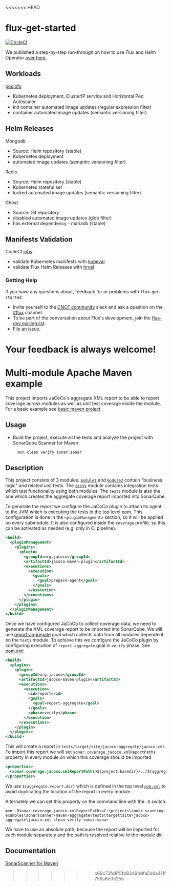 <<<<<<< HEAD
# flux-get-started

[![CircleCI](https://circleci.com/gh/fluxcd/flux-get-started.svg?style=svg)](https://circleci.com/gh/fluxcd/flux-get-started)

We published a step-by-step run-through on how to use Flux and Helm Operator [over
here](https://github.com/fluxcd/flux/blob/master/docs/tutorials/get-started-helm.md).

## Workloads

[podinfo](https://github.com/stefanprodan/podinfo)
* Kubernetes deployment, ClusterIP service and Horizontal Pod Autoscaler
* init container automated image updates (regular expression filter)
* container automated image updates (semantic versioning filter)

## Helm Releases

Mongodb
* Source: Helm repository (stable)
* Kubernetes deployment
* automated image updates (semantic versioning filter)

Redis
* Source: Helm repository (stable)
* Kubernetes stateful set 
* locked automated image updates (semantic versioning filter)

Ghost
* Source: Git repository
* disabled automated image updates (glob filter)
* has external dependency - mariadb (stable)

## Manifests Validation

CircleCI [jobs](./.circleci/config.yml):
* validate Kubernetes manifests with [kubeval](https://github.com/instrumenta/kubeval)
* validate Flux Helm Releases with [hrval](https://github.com/stefanprodan/hrval-action)

### <a name="help"></a>Getting Help

If you have any questions about, feedback for or problems with `flux-get-started`:


- Invite yourself to the <a href="https://slack.cncf.io" target="_blank">CNCF community</a>
  slack and ask a question on the [#flux](https://cloud-native.slack.com/messages/flux/)
  channel.
- To be part of the conversation about Flux's development, join the
  [flux-dev mailing list](https://lists.cncf.io/g/cncf-flux-dev).
- [File an issue.](https://github.com/fluxcd/flux/issues/new)

Your feedback is always welcome!
=======
# Multi-module Apache Maven example

This project imports JaCoCo's aggregate XML report to be able to report coverage across modules as well as unit
test coverage inside the module. For a basic example see [basic maven project](../maven-basic/README.md).

## Usage

* Build the project, execute all the tests and analyze the project with SonarQube Scanner for Maven:

        mvn clean verify sonar:sonar

## Description

This project consists of 3 modules. [`module1`](module1/pom.xml) and [`module2`](module2/pom.xml) contain "business logic" and 
related unit tests. The [`tests`](tests/pom.xml) module contains integration tests which test functionality using both modules. 
The `tests` module is also the one which creates the aggregate coverage report imported into SonarQube.

To generate the report we configure the JaCoCo plugin to attach its agent to the JVM which is executing the tests in the top 
level [pom](pom.xml). This configuration is done in the `<pluginManagment>` section, so it will be applied on every submodule.
It is also configured inside the `coverage` profile, so this can be activated as needed (e.g. only in CI pipeline).

```xml
<build>
  <pluginManagement>
    <plugins>
      <plugin>
        <groupId>org.jacoco</groupId>
        <artifactId>jacoco-maven-plugin</artifactId>
        <executions>
          <execution>
            <goals>
              <goal>prepare-agent</goal>
            </goals>
          </execution>
        </executions>
      </plugin>
    </plugins>
  </pluginManagement>
</build>
```  

Once we have configured JaCoCo to collect coverage data, we need to generate the XML coverage report to be imported into 
SonarQube. We will use [report-aggregate](https://www.jacoco.org/jacoco/trunk/doc/report-aggregate-mojo.html) goal which 
collects data from all modules dependent on the `tests` module. To achieve this we configure the JaCoCo plugin by configuring execution 
 of `report-aggregate` goal in `verify` phase. See [pom.xml](tests/pom.xml) 

```xml
<build>
  <plugins>
    <plugin>
      <groupId>org.jacoco</groupId>
      <artifactId>jacoco-maven-plugin</artifactId>
      <executions>
        <execution>
          <id>report</id>
          <goals>
            <goal>report-aggregate</goal>
          </goals>
          <phase>verify</phase>
        </execution>
      </executions>
    </plugin>
  </plugins>
</build>
``` 

This will create a report in `tests/target/site/jacoco-aggregate/jacoco.xml`. To import this report we will set 
`sonar.coverage.jacoco.xmlReportPaths` property in every module on which this coverage should be imported

```xml
<properties>
  <sonar.coverage.jacoco.xmlReportPaths>${project.basedir}/../${aggregate.report.dir}</sonar.coverage.jacoco.xmlReportPaths>
</properties>
``` 

We use `${aggregate.report.dir}` which is defined in the top level [`pom.xml`](pom.xml) to avoid duplicating the location of the 
report in every module.

Alternately we can set this property on the command line with the `-D` switch:

```
mvn -Dsonar.coverage.jacoco.xmlReportPaths=C:\projects\sonar-scanning-examples\sonarscanner-maven-aggregate\tests\target\site\jacoco-aggregate\jacoco.xml clean verify sonar:sonar 
```

We have to use an absolute path, because the report will be imported for each module separately and the path is resolved relative to the module dir.
    
        
## Documentation

[SonarScanner for Maven](https://docs.sonarqube.org/latest/analysis/scan/sonarscanner-for-maven/)
>>>>>>> c69c73fd8f5fb83494dfa5dda411f759a6e05255
